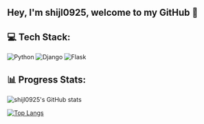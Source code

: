 ## Hey, I'm shijl0925, welcome to my GitHub 👋

 ## 💻 Tech Stack:
![Python](https://img.shields.io/badge/python-3670A0?style=for-the-badge&logo=python&logoColor=ffdd54) ![Django](https://img.shields.io/badge/django-%2300599C.svg?style=for-the-badge&logo=django&logoColor=white) ![Flask](https://img.shields.io/badge/flask-%23323330.svg?style=for-the-badge&logo=flask&logoColor=%23F7DF1E)

## 📊 Progress Stats:

![shijl0925's GitHub stats](https://github-readme-stats.vercel.app/api?username=shijl0925&show_icons=true&theme=tokyonight&include_all_commits=true&count_private=true)


[![Top Langs](https://github-readme-stats.vercel.app/api/top-langs/?username=shijl0925)](https://github.com/shijl0925)
